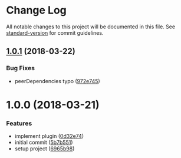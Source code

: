 # Change Log

All notable changes to this project will be documented in this file. See [standard-version](https://github.com/conventional-changelog/standard-version) for commit guidelines.

<a name="1.0.1"></a>
## [1.0.1](https://github.com/charlesbjohnson/posthtml-atomizer/compare/v1.0.0...v1.0.1) (2018-03-22)


### Bug Fixes

* peerDependencies typo ([972e745](https://github.com/charlesbjohnson/posthtml-atomizer/commit/972e745))



<a name="1.0.0"></a>
# 1.0.0 (2018-03-21)


### Features

* implement plugin ([0d32e74](https://github.com/charlesbjohnson/posthtml-atomizer/commit/0d32e74))
* initial commit ([5b7b551](https://github.com/charlesbjohnson/posthtml-atomizer/commit/5b7b551))
* setup project ([6965b98](https://github.com/charlesbjohnson/posthtml-atomizer/commit/6965b98))

